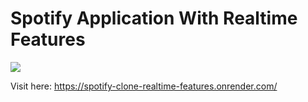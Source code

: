 # Spotify Application With Realtime Features

<img src="https://imgur.com/a/cfnWiqk">

Visit here: https://spotify-clone-realtime-features.onrender.com/
